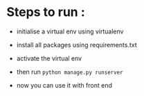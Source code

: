 # Steps to run :

- initialise a virtual env using virtualenv

- install all packages using requirements.txt

- activate the virtual env

- then run `python manage.py runserver`

- now you can use it with front end

